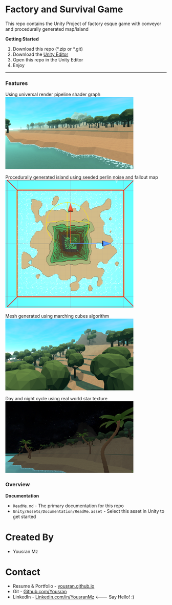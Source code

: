 # Factory and Survival Game

This repo contains the Unity Project of factory esque game with conveyor and procedurally generated map/island

**Getting Started**
1. Download this repo (*.zip or *.git)
1. Download the [Unity Editor](https://store.unity.com/#plans-individual)
1. Open this repo in the Unity Editor
1. Enjoy

---

### Features
Using universal render pipeline shader graph <br>
<img width = "400" src="./Project Documentation/island side.png" />

Procedurally generated island using seeded perlin noise and fallout map <br>
<img width = "400" src="./Project Documentation/procedural generated.png" />

Mesh generated using marching cubes algorithm <br>
<img width = "400" src="./Project Documentation/island top.png" />

Day and night cycle using real world star texture <br>
<img width = "400" src="./Project Documentation/night sky.png" />


### Overview

**Documentation**
* `ReadMe.md` - The primary documentation for this repo
* `Unity/Assets/Documentation/ReadMe.asset` - Select this asset in Unity to get started

Created By
=============

- Yousran Mz

Contact
=============

- Resume & Portfolio - <a href="https://yousran.github.io/">yousran.github.io</a>
- Git - <a href="https://github.com/Yousran/">Github.com/Yousran</a>
- LinkedIn - <a href="https://www.linkedin.com/in/yousranmz/">Linkedin.com/in/YousranMz</a> <--- Say Hello! :)
